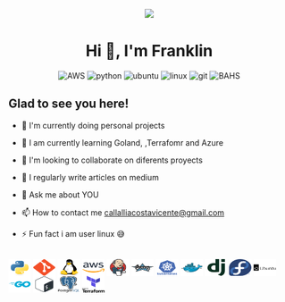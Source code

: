<div align="center">
  
 
<a href="#"><img src="https://wc.wallpaperuse.com/wallp/14-141866_s.png"></a>

  
</div>


<h1 align="center">Hi 👋, I'm Franklin</h1>

<div align="center">

![AWS](https://img.shields.io/badge/Amazon_AWS-232F3E?style=for-the-badge&logo=amazon-aws&logoColor=white)
![python](https://img.shields.io/badge/Python-14354C?style=for-the-badge&logo=python&logoColor=whitee)
![ubuntu](https://img.shields.io/badge/Linux-FCC624?style=for-the-badge&logo=linux&logoColor=black)
![linux](https://img.shields.io/badge/Ubuntu-E95420?style=for-the-badge&logo=ubuntu&logoColor=white)
![git](https://img.shields.io/badge/GIT-E44C30?style=for-the-badge&logo=git&logoColor=white)
![BAHS](https://img.shields.io/badge/GNU%20Bash-4EAA25?style=for-the-badge&logo=GNU%20Bash&logoColor=white)

</div>

<h2>Glad to see you here!</h2>

- 🔭 I'm currently doing personal projects

- 🌱 I am currently learning Goland, ,Terrafomr and Azure

- 👯 I'm looking to collaborate on diferents proyects

- 📝 I regularly write articles on medium

- 💬 Ask me about YOU

- 📫 How to contact me callalliacostavicente@gmail.com

- ⚡ Fun fact i am user linux 😅

 <div>
   
 <div>
   

   
   
 </div>
   
</div>

<div style="display: inline_block"><br>
 
 <img align="center" alt="Python" height="30" width="40" src="https://raw.githubusercontent.com/devicons/devicon/master/icons/python/python-original.svg">
 <img align="center" alt="Git" height="30" width="40" src="https://raw.githubusercontent.com/devicons/devicon/master/icons/git/git-original.svg">
 <img align="center" alt="Git" height="30" width="40" src="https://raw.githubusercontent.com/devicons/devicon/master/icons/linux/linux-original.svg">
  <img align="center" alt="Git" height="30" width="40" src="https://raw.githubusercontent.com/devicons/devicon/master/icons/amazonwebservices/amazonwebservices-original-wordmark.svg" >
  <img align="center" alt="Git" height="30" width="40" src="https://raw.githubusercontent.com/devicons/devicon/master/icons/jenkins/jenkins-original.svg" >
  <img align="center" alt="Git" height="30" width="40" src="https://raw.githubusercontent.com/devicons/devicon/master/icons/groovy/groovy-original.svg" >
  <img align="center" alt="Git" height="30" width="40" src="https://raw.githubusercontent.com/devicons/devicon/master/icons/kubernetes/kubernetes-plain-wordmark.svg" >
  <img align="center" alt="Git" height="30" width="40" src="https://raw.githubusercontent.com/devicons/devicon/master/icons/docker/docker-original.svg" >
  <img align="center" alt="Git" height="30" width="40" src="https://raw.githubusercontent.com/devicons/devicon/master/icons/django/django-plain.svg" >
  <img align="center" alt="Git" height="30" width="40" src="https://raw.githubusercontent.com/devicons/devicon/1119b9f84c0290e0f0b38982099a2bd027a48bf1/icons/fedora/fedora-original.svg">
  <img align="center" alt="Git" height="30" width="40" src="https://raw.githubusercontent.com/devicons/devicon/1119b9f84c0290e0f0b38982099a2bd027a48bf1/icons/ubuntu/ubuntu-plain-wordmark.svg">
  <img align="center" alt="Git" height="30" width="40" src="https://raw.githubusercontent.com/devicons/devicon/1119b9f84c0290e0f0b38982099a2bd027a48bf1/icons/go/go-original-wordmark.svg">
  <img align="center" alt="Git" height="30" width="40" src="https://raw.githubusercontent.com/devicons/devicon/1119b9f84c0290e0f0b38982099a2bd027a48bf1/icons/bash/bash-original.svg">
  <img align="center" alt="Git" height="30" width="40" src="https://raw.githubusercontent.com/devicons/devicon/1119b9f84c0290e0f0b38982099a2bd027a48bf1/icons/postgresql/postgresql-original-wordmark.svg">
  <img align="center" alt="Git" height="30" width="40" src="https://raw.githubusercontent.com/devicons/devicon/1119b9f84c0290e0f0b38982099a2bd027a48bf1/icons/terraform/terraform-original-wordmark.svg">
</div>
